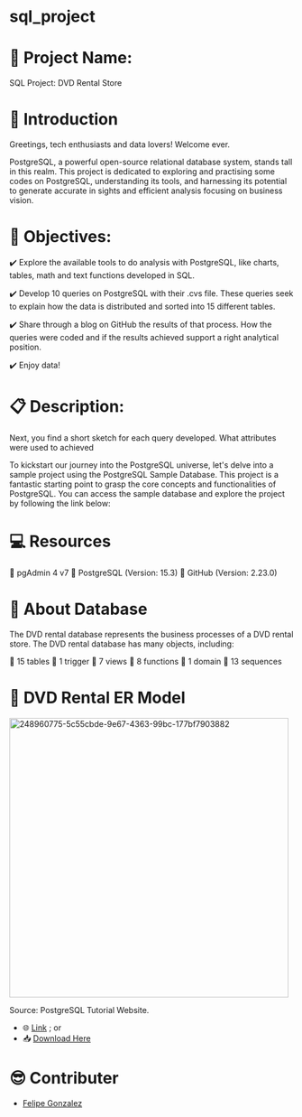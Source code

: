 # sql_project

# 🚀 Project Name:
SQL Project: DVD Rental Store


# 📜 Introduction


Greetings, tech enthusiasts and data lovers! Welcome ever.

PostgreSQL, a powerful open-source relational database system, stands tall in this realm. This project is dedicated to exploring and practising some codes on PostgreSQL, understanding its tools, and harnessing its potential to generate accurate in sights and efficient analysis focusing on business vision.


# 💯 Objectives:

✔️ Explore the available tools to do analysis with PostgreSQL, like charts, tables, math and text functions developed in SQL.

✔️ Develop 10 queries on PostgreSQL with their .cvs file. These queries seek to explain how the data is distributed and sorted into 15 different tables.

✔️ Share through a blog on GitHub the results of that process. How the queries were coded and if the results achieved support a right analytical position.

✔️ Enjoy data!


# 📋 Description:

Next, you find a short sketch for each query developed. What attributes were used to achieved 


To kickstart our journey into the PostgreSQL universe, let's delve into a sample project using the PostgreSQL Sample Database. This project is a fantastic starting point to grasp the core concepts and functionalities of PostgreSQL. You can access the sample database and explore the project by following the link below:

# 💻 Resources

🔨 pgAdmin 4 v7
🔑 PostgreSQL (Version: 15.3)
🔧 GitHub (Version: 2.23.0)

# 📂 About Database

The DVD rental database represents the business processes of a DVD rental store. The DVD rental database has many objects, including:

📍 15 tables
📍 1 trigger
📍 7 views 
📍 8 functions
📍 1 domain
📍 13 sequences

# 📖 DVD Rental ER Model

<img width="495" alt="248960775-5c55cbde-9e67-4363-99bc-177bf7903882" src="https://github.com/Felipegg2/sql_project/assets/147356131/5de6170b-3970-48b2-9ca3-6a23ffd37bcd">

Source: PostgreSQL Tutorial Website.
- 🌐 [Link](https://www.postgresqltutorial.com/postgresql-getting-started/postgresql-sample-database/) ; or
- 📥 [Download Here](https://www.postgresqltutorial.com/wp-content/uploads/2019/05/dvdrental.zip)

# 😎 Contributer
- [Felipe Gonzalez](https://www.linkedin.com/in/felipegzgc)
